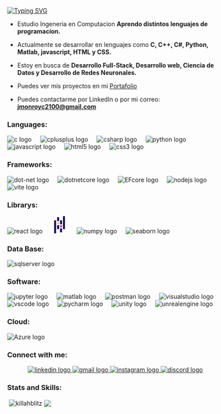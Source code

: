 <a href="https://git.io/typing-svg"><img src="https://readme-typing-svg.herokuapp.com?font=Fira+Code&pause=1000&center=true&vCenter=true&width=435&lines=+Jacobo+Monroy%3A+Desarrollo+Full-Stack." alt="Typing SVG" /></a>


- Estudio Ingeneria en Computacion **Aprendo distintos lenguajes de programacion.**

- Actualmente se desarrollar en lenguajes como **C, C++, C#, Python, Matlab, javascript, HTML y CSS.**

- Estoy en busca de **Desarrollo Full-Stack, Desarrollo web, Ciencia de Datos y Desarrollo de Redes Neuronales.**

- Puedes ver mis proyectos en mi [Portafolio](https://github.com/KillahBlitz/MY-PORTFOLIO/tree/main)

- Puedes contactarme por LinkedIn o por mi correo: **jmonroyc2100@gmail.com**

<h3 align="left">Languages:</h3>
<div align="left">
  <img src="https://cdn.jsdelivr.net/gh/devicons/devicon/icons/c/c-original.svg" height="40" alt="c logo"  />
  <img width="12" />
  <img src="https://cdn.jsdelivr.net/gh/devicons/devicon/icons/cplusplus/cplusplus-original.svg" height="40" alt="cplusplus logo"  />
  <img width="12" />
  <img src="https://cdn.jsdelivr.net/gh/devicons/devicon/icons/csharp/csharp-original.svg" height="40" alt="csharp logo"  />
  <img width="12" />
  <img src="https://cdn.jsdelivr.net/gh/devicons/devicon/icons/python/python-original.svg" height="40" alt="python logo"  />
  <img width="12" />
  <img src="https://cdn.jsdelivr.net/gh/devicons/devicon/icons/javascript/javascript-original.svg" height="40" alt="javascript logo"  />
  <img width="12" />
  <img src="https://cdn.jsdelivr.net/gh/devicons/devicon/icons/html5/html5-original.svg" height="40" alt="html5 logo"  />
  <img width="12" />
  <img src="https://cdn.jsdelivr.net/gh/devicons/devicon/icons/css3/css3-original.svg" height="40" alt="css3 logo"  />
</div>

###
<h3 align="left">Frameworks:</h3>
<div align="left">
  <img src="https://cdn.jsdelivr.net/gh/devicons/devicon/icons/dot-net/dot-net-original.svg" height="40" alt="dot-net logo"  />
  <img width="12" />
  <img src="https://cdn.jsdelivr.net/gh/devicons/devicon/icons/dotnetcore/dotnetcore-original.svg" height="40" alt="dotnetcore logo"  />
  <img width="12" />
  <img src="https://techbagfrontend.s3-ap-south-1.amazonaws.com/logos/wQJX4a6NTjNPqGNbc4mTuN.png" height="40" alt="EFcore logo"  />
  <img width="12" />
  <img src="https://static-00.iconduck.com/assets.00/node-js-icon-1817x2048-g8tzf91e.png" height="40" alt="nodejs logo"  />
  <img width="12" />
  <img src="https://icon.icepanel.io/Technology/svg/Vite.js.svg" height="40" alt="vite logo"  />
  <img width="12" />
</div>

###
<h3 align="left">Librarys:</h3>
<div align="left">
  <img src="https://cdn.jsdelivr.net/gh/devicons/devicon/icons/react/react-original.svg" height="40" alt="react logo"  />
  <img width="12" />
  <img src="https://raw.githubusercontent.com/devicons/devicon/2ae2a900d2f041da66e950e4d48052658d850630/icons/pandas/pandas-original.svg" height="40" alt="pandas logo"  />
  <img width="12" />
  <img src="https://cdn.jsdelivr.net/gh/devicons/devicon/icons/numpy/numpy-original.svg" height="40" alt="numpy logo"  />
  <img width="12" />
  <img src="https://seaborn.pydata.org/_images/logo-mark-lightbg.svg"  height="40" alt="seaborn logo"  />
  <img width="12" />
</div>

###
<h3 align="left">Data Base:</h3>
<div align="left">
  <img src="https://www.svgrepo.com/show/303229/microsoft-sql-server-logo.svg" height="40" alt="sqlserver logo"  />
</div>

###
<h3 align="left">Software:</h3>
<div align="left">
  <img src="https://cdn.jsdelivr.net/gh/devicons/devicon/icons/jupyter/jupyter-original.svg" height="40" alt="jupyter logo"  />
  <img width="12" />
  <img src="https://cdn.jsdelivr.net/gh/devicons/devicon/icons/matlab/matlab-original.svg" height="40" alt="matlab logo"  />
  <img width="12" />
  <img src="https://www.vectorlogo.zone/logos/getpostman/getpostman-icon.svg" height="40" alt="postman logo"  />
  <img width="12" />
  <img src="https://cdn.jsdelivr.net/gh/devicons/devicon/icons/visualstudio/visualstudio-plain.svg" height="40" alt="visualstudio logo"  />
  <img width="12" />
  <img src="https://cdn.jsdelivr.net/gh/devicons/devicon/icons/vscode/vscode-original.svg" height="40" alt="vscode logo"  />
  <img width="12" />
  <img src="https://cdn.jsdelivr.net/gh/devicons/devicon/icons/pycharm/pycharm-original.svg" height="40" alt="pycharm logo"  />
  <img width="12" />
  <img src="https://www.vectorlogo.zone/logos/unity3d/unity3d-icon.svg" height="40" alt="unity logo"  />
  <img width="12" />
  <img src="https://raw.githubusercontent.com/kenangundogan/fontisto/036b7eca71aab1bef8e6a0518f7329f13ed62f6b/icons/svg/brand/unreal-engine.svg" height="40" alt="unrealengine logo"  />
  <img width="12" />
</div>

###
<h3 align="left">Cloud:</h3>
<div align="left">
  <img src="https://www.vectorlogo.zone/logos/microsoft_azure/microsoft_azure-icon.svg" height="40" alt="Azure logo"  />
  <img width="12" />
</div>


###
<h3 align="left">Connect with me:</h3>
<div align="left">
  <div align="center">
  <a href="https://linkedin.com/in/monroy-cortines-jacobo-emiliano-5395392b9" target="_blank">
    <img src="https://img.shields.io/static/v1?message=Jacobo%20Monroy&logo=linkedin&label=&color=0077B5&logoColor=white&labelColor=&style=for-the-badge" height="35" alt="linkedin logo"  />
  </a>
  <a href="mailto:jmonroyc1200@gmail.com" target="_blank">
    <img src="https://img.shields.io/static/v1?message=jmonroyc2100@gmail.com&logo=gmail&label=&color=D14836&logoColor=white&labelColor=&style=for-the-badge" height="35" alt="gmail logo"  />
  </a>
  <a href="https://www.instagram.com/jk_moon1/" target="_blank">
    <img src="https://img.shields.io/static/v1?message=jk_moon1&logo=instagram&label=&color=E4405F&logoColor=white&labelColor=&style=for-the-badge" height="35" alt="instagram logo"  />
  </a>
  <a href="https://discord.gg/killah" target="_blank">
    <img src="https://img.shields.io/static/v1?message=DewKat%204861&logo=discord&label=&color=7289DA&logoColor=white&labelColor=&style=for-the-badge" height="35" alt="discord logo"  />
  </a>
</div>
</div>


###
<h3 align="left">Stats and Skills:</h3>
<p>&nbsp;<img align="center" src="https://github-readme-stats.vercel.app/api?username=killahblitz&show_icons=true&theme=tokyonight" alt="killahblitz" /> <img align="center" src="https://github-readme-stats.vercel.app/api/top-langs/?username=killahblitz&layout=donut&theme=tokyonight" /></p>
